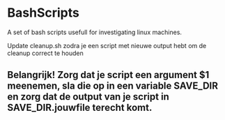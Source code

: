 BashScripts
===========

A set of bash scripts usefull for investigating linux machines.

Update cleanup.sh zodra je een script met nieuwe output hebt om de cleanup correct te houden

## Belangrijk! Zorg dat je script een argument $1 meenemen, sla die op in een variable SAVE\_DIR en zorg dat de output van je script in SAVE\_DIR\.jouwfile terecht komt.

